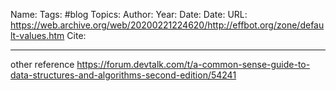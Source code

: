 Name: 
Tags: #blog
Topics: 
Author: 
Year: 
Date:
Date: 
URL: https://web.archive.org/web/20200221224620/http://effbot.org/zone/default-values.htm
Cite: 

----
other reference
https://forum.devtalk.com/t/a-common-sense-guide-to-data-structures-and-algorithms-second-edition/54241